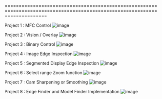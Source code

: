 ===========================================================================================================================

Project 1 : MFC Control
![image](https://github.com/qzq-kor/practice/assets/78227796/b8fb8021-29e7-4da8-ae61-81863eca261e)

Project 2 : Vision / Overlay
![image](https://github.com/qzq-kor/practice/assets/78227796/d3520ceb-b04a-44fc-abea-93c6d1198c5b)

Project 3 : Binary Control
![image](https://github.com/qzq-kor/practice/assets/78227796/7772a22a-6f95-490c-9ba9-53ce99c19151)

Project 4 : Image Edge Inspection
![image](https://github.com/qzq-kor/practice/assets/78227796/be8d8415-7527-4d38-a99c-df26a4b60126)

Project 5 : Segmented Display Edge Inspection
![image](https://github.com/qzq-kor/practice/assets/78227796/a8d74820-1702-45b3-95b3-1d18c03ff387)

Project 6 : Select range Zoom function
![image](https://github.com/qzq-kor/practice/assets/78227796/694b0e13-947b-4868-936a-7d5756f8f11a)

Project 7 : Cam Sharpening or Smoothing
![image](https://github.com/qzq-kor/practice/assets/78227796/5c394c5a-d2e3-4ee7-9c3d-cf0ad85406b7)

Project 8 : Edge Finder and Model Finder Implementation
![image](https://github.com/qzq-kor/practice/assets/78227796/a9e7abc6-f9d2-4cf7-8688-3d138ac12a6e)
